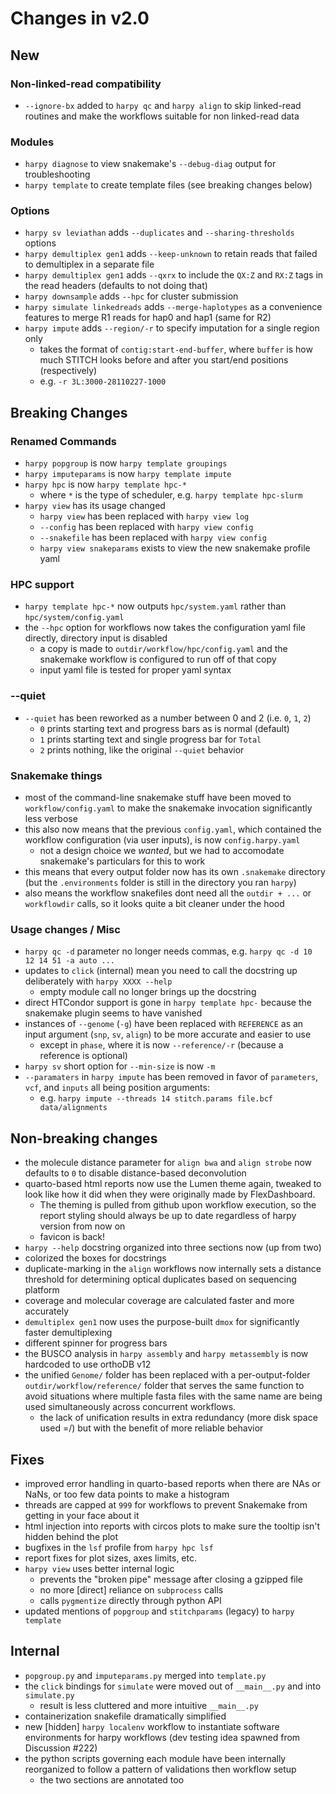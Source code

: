 # Changes in v2.0

## New
### Non-linked-read compatibility
- `--ignore-bx` added to `harpy qc` and `harpy align` to skip linked-read routines and make the workflows suitable for non linked-read data
### Modules
- `harpy diagnose` to view snakemake's `--debug-diag` output for troubleshooting
- `harpy template` to create template files (see breaking changes below)
### Options
- `harpy sv leviathan` adds `--duplicates` and `--sharing-thresholds` options
- `harpy demultiplex gen1` adds `--keep-unknown` to retain reads that failed to demultiplex in a separate file
- `harpy demultiplex gen1` adds `--qxrx` to include the `QX:Z` and `RX:Z` tags in the read headers (defaults to not doing that)
- `harpy downsample` adds `--hpc` for cluster submission
- `harpy simulate linkedreads` adds `--merge-haplotypes` as a convenience features to merge R1 reads for hap0 and hap1 (same for R2)
- `harpy impute` adds `--region/-r` to specify imputation for a single region only
  - takes the format of `contig:start-end-buffer`, where `buffer` is how much STITCH looks before and after you start/end positions (respectively)
  - e.g. `-r 3L:3000-28110227-1000`

## Breaking Changes
### Renamed Commands
- `harpy popgroup` is now `harpy template groupings`
- `harpy imputeparams` is now `harpy template impute`
- `harpy hpc` is now `harpy template hpc-*`
  - where `*` is the type of scheduler, e.g. `harpy template hpc-slurm`
- `harpy view` has its usage changed
  - `harpy view` has been replaced with `harpy view log`
  - `--config` has been replaced with `harpy view config`
  - `--snakefile` has been replaced with `harpy view config`
  - `harpy view snakeparams` exists to view the new snakemake profile yaml
### HPC support
- `harpy template hpc-*` now outputs `hpc/system.yaml` rather than `hpc/system/config.yaml`
- the `--hpc` option for workflows now takes the configuration yaml file directly, directory input is disabled
    - a copy is made to `outdir/workflow/hpc/config.yaml` and the snakemake workflow is configured to run off of that copy
    - input yaml file is tested for proper yaml syntax
### --quiet
- `--quiet` has been reworked as a number between 0 and 2 (i.e. `0`, `1`, `2`)
  - `0` prints starting text and progress bars as is normal (default)
  - `1` prints starting text and single progress bar for `Total`
  - `2` prints nothing, like the original `--quiet` behavior
### Snakemake things
- most of the command-line snakemake stuff have been moved to `workflow/config.yaml` to make the snakemake invocation significantly less verbose
- this also now means that the previous `config.yaml`, which contained the workflow configuration (via user inputs), is now `config.harpy.yaml`
  - not a design choice we _wanted_, but we had to accomodate snakemake's particulars for this to work
- this means that every output folder now has its own `.snakemake` directory (but the `.environments` folder is still in the directory you ran `harpy`)
- also means the workflow snakefiles dont need all the `outdir + ...` or `workflowdir` calls, so it looks quite a bit cleaner under the hood
### Usage changes / Misc
- `harpy qc -d` parameter no longer needs commas, e.g. `harpy qc -d 10 12 14 51 -a auto ...`
- updates to `click` (internal) mean you need to call the docstring up deliberately with `harpy XXXX --help`
  - empty module call no longer brings up the docstring
- direct HTCondor support is gone in `harpy template hpc-` because the snakemake plugin seems to have vanished
- instances of `--genome` (`-g`) have been replaced with `REFERENCE` as an input argument (`snp`, `sv`, `align`) to be more accurate and easier to use
  - except in `phase`, where it is now `--reference/-r` (because a reference is optional)
- `harpy sv` short option for `--min-size` is now `-m`
- `--paramaters` in `harpy impute` has been removed in favor of `parameters`, `vcf`, and `inputs` all being position arguments:
  - e.g. `harpy impute --threads 14 stitch.params file.bcf data/alignments`

## Non-breaking changes
- the molecule distance parameter for `align bwa` and `align strobe` now defaults to `0` to disable distance-based deconvolution
- quarto-based html reports now use the Lumen theme again, tweaked to look like how it did when they were originally made by FlexDashboard.
  - The theming is pulled from github upon workflow execution, so the report styling should always be up to date regardless of harpy version from now on
  - favicon is back!
- `harpy --help` docstring organized into three sections now (up from two)
- colorized the boxes for docstrings
- duplicate-marking in the `align` workflows now internally sets a distance threshold for determining optical duplicates based on sequencing platform
- coverage and molecular coverage are calculated faster and more accurately
- `demultiplex gen1` now uses the purpose-built `dmox` for significantly faster demultiplexing
- different spinner for progress bars
- the BUSCO analysis in `harpy assembly` and `harpy metassembly` is now hardcoded to use orthoDB v12
- the unified `Genome/` folder has been replaced with a per-output-folder `outdir/workflow/reference/` folder that serves the same function to avoid situations where multiple fasta files with the same name are being used simultaneously across concurrent workflows.
  - the lack of unification results in extra redundancy (more disk space used =/) but with the benefit of more reliable behavior 

## Fixes
- improved error handling in quarto-based reports when there are NAs or NaNs, or too few data points to make a histogram
- threads are capped at `999` for workflows to prevent Snakemake from getting in your face about it
- html injection into reports with circos plots to make sure the tooltip isn't hidden behind the plot
- bugfixes in the `lsf` profile from `harpy hpc lsf`
- report fixes for plot sizes, axes limits, etc.
- `harpy view` uses better internal logic
  - prevents the "broken pipe" message after closing a gzipped file
  - no more [direct] reliance on `subprocess` calls
  - calls `pygmentize` directly through python API
- updated mentions of `popgroup` and `stitchparams` (legacy) to `harpy template`

## Internal
- `popgroup.py` and `imputeparams.py` merged into `template.py`
- the `click` bindings for `simulate` were moved out of `__main__.py` and into `simulate.py`
  - result is less cluttered and more intuitive `__main__.py`
- containerization snakefile dramatically simplified
- new [hidden] `harpy localenv` workflow to instantiate software environments for harpy workflows (dev testing idea spawned from Discussion #222)
- the python scripts governing each module have been internally reorganized to follow a pattern of validations then workflow setup
  - the two sections are annotated too